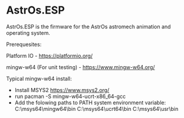 # AstrOs.ESP

AstrOs.ESP is the firmware for the AstrOs astromech animation and operating system.

Prerequesites:

Platform IO - https://platformio.org/

mingw-w64 (For unit testing) - https://www.mingw-w64.org/

Typical mingw-w64 install:
- Install MSYS2 https://www.msys2.org/
- run pacman -S mingw-w64-ucrt-x86_64-gcc
- Add the folowing paths to PATH system environment variable: 
    C:\msys64\mingw64\bin
    C:\msys64\ucrt64\bin
    C:\msys64\usr\bin

